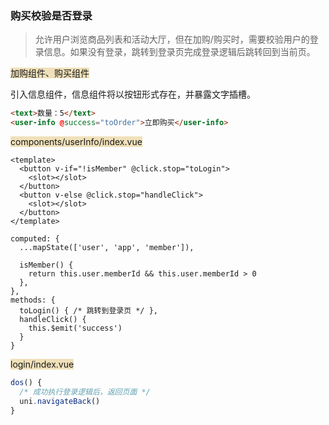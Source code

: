 ### 购买校验是否登录

> 允许用户浏览商品列表和活动大厅，但在加购/购买时，需要校验用户的登录信息。如果没有登录，跳转到登录页完成登录逻辑后跳转回到当前页。

<span style="backGround: #efe0b9">加购组件、购买组件</span>

引入信息组件，信息组件将以按钮形式存在，并暴露文字插槽。

```html
<text>数量：5</text>
<user-info @success="toOrder">立即购买</user-info>
```



<span style="backGround: #efe0b9">components/userInfo/index.vue</span>

```react
<template>
  <button v-if="!isMember" @click.stop="toLogin">
    <slot></slot>
  </button>
  <button v-else @click.stop="handleClick">
    <slot></slot>
  </button>
</template>

computed: {
  ...mapState(['user', 'app', 'member']),

  isMember() {
    return this.user.memberId && this.user.memberId > 0
  },
},
methods: {
  toLogin() { /* 跳转到登录页 */ },
  handleClick() {
    this.$emit('success')
  }
}
```



<span style="backGround: #efe0b9">login/index.vue</span>

```javascript
dos() {
  /* 成功执行登录逻辑后，返回页面 */
  uni.navigateBack()
}
```

